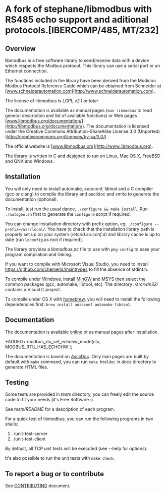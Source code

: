 A fork of stephane/libmodbus with RS485 echo support and aditional protocols.[IBERCOMP/485, MT/232]
=============================================================================


Overview
--------

libmodbus is a free software library to send/receive data with a device which
respects the Modbus protocol. This library can use a serial port or an Ethernet
connection.

The functions included in the library have been derived from the Modicon Modbus
Protocol Reference Guide which can be obtained from Schneider at
[www.schneiderautomation.com](http://www.schneiderautomation.com).

The license of libmodbus is *LGPL v2.1 or later*.

The documentation is available as manual pages (`man libmodbus` to read general
description and list of available functions) or Web pages
[www.libmodbus.org/documentation/](http://libmodbus.org/documentation/). The
documentation is licensed under the Creative Commons Attribution-ShareAlike
License 3.0 (Unported) (<http://creativecommons.org/licenses/by-sa/3.0/>).

The official website is [www.libmodbus.org](http://www.libmodbus.org).

The library is written in C and designed to run on Linux, Mac OS X, FreeBSD and
QNX and Windows.

Installation
------------

You will only need to install automake, autoconf, libtool and a C compiler (gcc
or clang) to compile the library and asciidoc and xmlto to generate the
documentation (optional).

To install, just run the usual dance, `./configure && make install`. Run
`./autogen.sh` first to generate the `configure` script if required.

You can change installation directory with prefix option, eg. `./configure
--prefix=/usr/local/`. You have to check that the installation library path is
properly set up on your system (*/etc/ld.so.conf.d*) and library cache is up to
date (run `ldconfig` as root if required).

The library provides a *libmodbus.pc* file to use with `pkg-config` to ease your
program compilation and linking.

If you want to compile with Microsoft Visual Studio, you need to install
<https://github.com/chemeris/msinttypes> to fill the absence of stdint.h.

To compile under Windows, install [MinGW](http://www.mingw.org/) and MSYS then
select the common packages (gcc, automake, libtool, etc). The directory
*./src/win32/* contains a Visual C project.

To compile under OS X with [homebrew](http://mxcl.github.com/homebrew/), you
will need to install the following dependencies first: `brew install autoconf
automake libtool`.

Documentation
-------------

The documentation is available [online](http://libmodbus.org/documentation) or
as manual pages after installation.

+ADDED+
 modbus_rtu_set_echohw_mode(ctx, MODBUS_RTU_HAS_ECHOHW );

The documentation is based on
[AsciiDoc](http://www.methods.co.nz/asciidoc/).  Only man pages are built
by default with `make` command, you can run `make htmldoc` in *docs* directory
to generate HTML files.

Testing
-------

Some tests are provided in *tests* directory, you can freely edit the source
code to fit your needs (it's Free Software :).

See *tests/README* for a description of each program.

For a quick test of libmodbus, you can run the following programs in two shells:

1. ./unit-test-server
2. ./unit-test-client

By default, all TCP unit tests will be executed (see --help for options).

It's also possible to run the unit tests with `make check`.

To report a bug or to contribute
--------------------------------

See [CONTRIBUTING](CONTRIBUTING.md) document.
